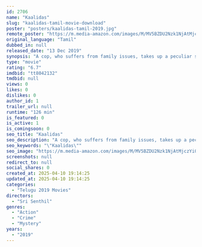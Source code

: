 ```yaml
---
id: 2706
name: "Kaalidas"
slug: "kaalidas-tamil-movie-download"
poster: "posters/kaalidas-tamil-2019.jpg"
remote_poster: "https://m.media-amazon.com/images/M/MV5BZDU2Nzk1NjAtMjczYi00NzNmLWIzYTEtZWIzMGUwZjE4Mzk4XkEyXkFqcGc@._V1_SX300.jpg"
original_language: "Tamil"
dubbed_in: null
released_date: "13 Dec 2019"
synopsis: "A cop, who suffers from family issues, takes up a peculiar suicide case. The plot thickens as similar cases get reported within a span of a few days."
type: "movie"
rating: "6.7"
imdbid: "tt8042132"
tmdbid: null
views: 0
likes: 0
dislikes: 0
author_id: 1
trailer_url: null
runtime: "126 min"
is_featured: 0
is_active: 1
is_comingsoon: 0
seo_title: "Kaalidas"
seo_description: "A cop, who suffers from family issues, takes up a peculiar suicide case. The plot thickens as similar cases get reported within a span of a few days."
seo_keywords: "\"Kaalidas\""
seo_image: "https://m.media-amazon.com/images/M/MV5BZDU2Nzk1NjAtMjczYi00NzNmLWIzYTEtZWIzMGUwZjE4Mzk4XkEyXkFqcGc@._V1_SX300.jpg"
screenshots: null
redirect_to: null
social_shares: 0
created_at: 2025-04-10 19:14:25
updated_at: 2025-04-10 19:14:25
categories:
  - "Telugu 2019 Movies"
directors:
  - "Sri Senthil"
genres:
  - "Action"
  - "Crime"
  - "Mystery"
years:
  - "2019"
---
```

